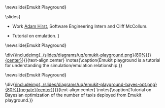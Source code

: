 \newslide{Emukit Playground}

\slides{
* Work [Adam Hirst](https://twitter.com/_AdamHirst), Software Engineering Intern and Cliff McCollum.

* Tutorial on emulation.
}

\newslide{Emukit Playground}

\div{[\includeimg{../slides/diagrams/uq/emukit-playground.png}{80%}{}{center}](https://amzn.github.io/emukit-playground/)}{}{text-align:center}
\notes{\caption{Emukit playground is a tutorial for understanding the simulation/emulation relationship.}}

\newslide{Emukit Playground}

\div{[\includeimg{../slides/diagrams/uq/emukit-playground-bayes-opt.png}{80%}{negate}{center}](https://amzn.github.io/emukit-playground/#!/learn/bayesian_optimization)}{}{text-align:center}
\notes{\caption{Tutorial on Bayesian optimization of the number of taxis deployed from Emukit playground.}}

